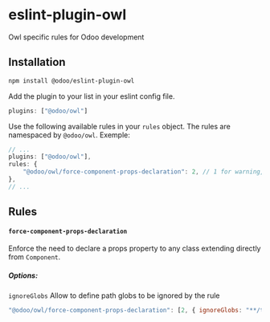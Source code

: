 # eslint-plugin-owl
Owl specific rules for Odoo development

## Installation
```bash
npm install @odoo/eslint-plugin-owl
```
Add the plugin to your list in your eslint config file.
```js
plugins: ["@odoo/owl"]
```
Use the following available rules in your `rules` object.
The rules are namespaced by `@odoo/owl`.
Exemple:
```js
// ...
plugins: ["@odoo/owl"],
rules: {
    "@odoo/owl/force-component-props-declaration": 2, // 1 for warning, 2 for error
},
// ...
```

## Rules

#### `force-component-props-declaration`
Enforce the need to declare a props property to any class extending directly from `Component`.
##### Options: 
`ignoreGlobs` Allow to define path globs to be ignored by the rule
```js
"@odoo/owl/force-component-props-declaration": [2, { ignoreGlobs: "**/tests/**" }]
```
